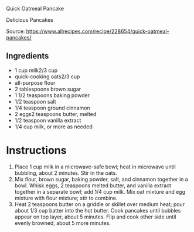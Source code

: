 

Quick Oatmeal Pancake


Delicious Pancakes

Source: https://www.allrecipes.com/recipe/228654/quick-oatmeal-pancakes/

## Ingredients

- 1 cup milk2/3 cup 
- quick-cooking oats2/3 cup 
- all-purpose flour 
- 2 tablespoons brown sugar
- 1 1/2 teaspoons baking powder
- 1/2 teaspoon salt
- 1/4 teaspoon ground cinnamon
- 2 eggs2 teaspoons butter, melted
- 1/2 teaspoon vanilla extract
- 1/4 cup milk, or more as needed


# Instructions

1. Place 1 cup milk in a microwave-safe bowl; heat in microwave until bubbling, about 2 minutes. Stir in the oats.
2. Mix flour, brown sugar, baking powder, salt, and cinnamon together in a bowl. Whisk eggs, 2 teaspoons melted butter, and vanilla extract together in a separate bowl; add 1/4 cup milk. Mix oat mixture and egg mixture with flour mixture; stir to combine.
3. Heat 2 teaspoons butter on a griddle or skillet over medium heat; pour about 1/3 cup batter into the hot butter. Cook pancakes until bubbles appear on top layer, about 5 minutes. Flip and cook other side until evenly browned, about 5 more minutes.